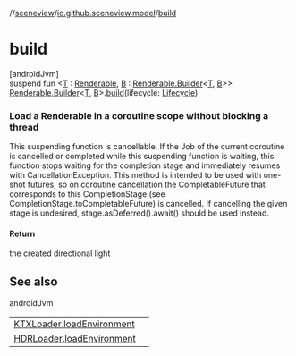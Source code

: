 //[sceneview](../../index.md)/[io.github.sceneview.model](index.md)/[build](build.md)

# build

[androidJvm]\
suspend fun &lt;[T](build.md) : [Renderable](../com.google.ar.sceneform.rendering/-renderable/index.md), [B](build.md) : [Renderable.Builder](../com.google.ar.sceneform.rendering/-renderable/-builder/index.md)&lt;[T](build.md), [B](build.md)&gt;&gt; [Renderable.Builder](../com.google.ar.sceneform.rendering/-renderable/-builder/index.md)&lt;[T](build.md), [B](build.md)&gt;.[build](build.md)(lifecycle: [Lifecycle](https://developer.android.com/reference/kotlin/androidx/lifecycle/Lifecycle.html))

###  Load a Renderable in a coroutine scope without blocking a thread

This suspending function is cancellable. If the Job of the current coroutine is cancelled or completed while this suspending function is waiting, this function stops waiting for the completion stage and immediately resumes with CancellationException. This method is intended to be used with one-shot futures, so on coroutine cancellation the CompletableFuture that corresponds to this CompletionStage (see CompletionStage.toCompletableFuture) is cancelled. If cancelling the given stage is undesired, stage.asDeferred().await() should be used instead.

#### Return

the created directional light

## See also

androidJvm

| | |
|---|---|
| [KTXLoader.loadEnvironment](../io.github.sceneview.environment/load-environment.md) |  |
| [HDRLoader.loadEnvironment](../io.github.sceneview.environment/load-environment.md) |  |
